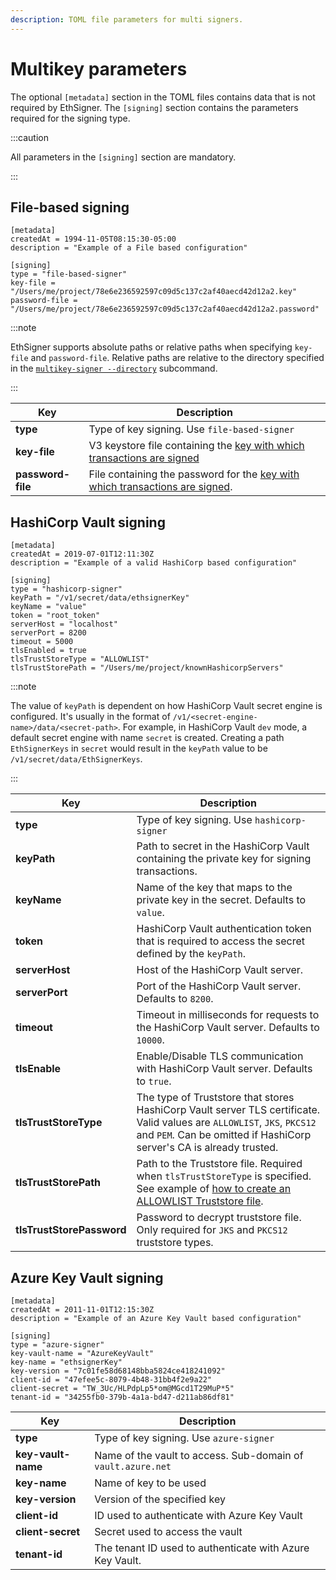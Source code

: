 ```yaml
---
description: TOML file parameters for multi signers.
---
```


# Multikey parameters

The optional `[metadata]` section in the TOML files contains data that is not required by EthSigner. The `[signing]` section contains the parameters required for the signing type.

:::caution

All parameters in the `[signing]` section are mandatory.

:::

## File-based signing

```
[metadata]
createdAt = 1994-11-05T08:15:30-05:00
description = "Example of a File based configuration"

[signing]
type = "file-based-signer"
key-file = "/Users/me/project/78e6e236592597c09d5c137c2af40aecd42d12a2.key"
password-file = "/Users/me/project/78e6e236592597c09d5c137c2af40aecd42d12a2.password"
```

:::note

EthSigner supports absolute paths or relative paths when specifying `key-file` and `password-file`. Relative paths are relative to the directory specified in the [`multikey-signer --directory`](../Reference/CLI/CLI-Syntax.md#multikey-options) subcommand.

:::

| Key | Description |
| --- | --- |
| **type** | Type of key signing. Use `file-based-signer` |
| **key-file** | V3 keystore file containing the [key with which transactions are signed](../Tutorials/Multifile.md#create-password-and-key-files) |
| **password-file** | File containing the password for the [key with which transactions are signed](../Tutorials/Multifile.md#create-password-and-key-files). |

## HashiCorp Vault signing

```
[metadata]
createdAt = 2019-07-01T12:11:30Z
description = "Example of a valid HashiCorp based configuration"

[signing]
type = "hashicorp-signer"
keyPath = "/v1/secret/data/ethsignerKey"
keyName = "value"
token = "root_token"
serverHost = "localhost"
serverPort = 8200
timeout = 5000
tlsEnabled = true
tlsTrustStoreType = "ALLOWLIST"
tlsTrustStorePath = "/Users/me/project/knownHashicorpServers"
```

:::note

The value of `keyPath` is dependent on how HashiCorp Vault secret engine is configured. It's usually in the format of `/v1/<secret-engine-name>/data/<secret-path>`. For example, in HashiCorp Vault `dev` mode, a default secret engine with name `secret` is created. Creating a path `EthSignerKeys` in `secret` would result in the `keyPath` value to be `/v1/secret/data/EthSignerKeys`.

:::

| Key | Description |
| --- | --- |
| **type** | Type of key signing. Use `hashicorp-signer` |
| **keyPath** | Path to secret in the HashiCorp Vault containing the private key for signing transactions. |
| **keyName** | Name of the key that maps to the private key in the secret. Defaults to `value`. |
| **token** | HashiCorp Vault authentication token that is required to access the secret defined by the `keyPath`. |
| **serverHost** | Host of the HashiCorp Vault server. |
| **serverPort** | Port of the HashiCorp Vault server. Defaults to `8200`. |
| **timeout** | Timeout in milliseconds for requests to the HashiCorp Vault server. Defaults to `10000`. |
| **tlsEnable** | Enable/Disable TLS communication with HashiCorp Vault server. Defaults to `true`. |
| **tlsTrustStoreType** | The type of Truststore that stores HashiCorp Vault server TLS certificate. Valid values are `ALLOWLIST`, `JKS`, `PKCS12` and `PEM`. Can be omitted if HashiCorp server's CA is already trusted. |
| **tlsTrustStorePath** | Path to the Truststore file. Required when `tlsTrustStoreType` is specified. See example of [how to create an ALLOWLIST Truststore file](../HowTo/Configure-TLS.md#create-the-known-servers-file). |
| **tlsTrustStorePassword** | Password to decrypt truststore file. Only required for `JKS` and `PKCS12` truststore types. |

## Azure Key Vault signing

```
[metadata]
createdAt = 2011-11-01T12:15:30Z
description = "Example of an Azure Key Vault based configuration"

[signing]
type = "azure-signer"
key-vault-name = "AzureKeyVault"
key-name = "ethsignerKey"
key-version = "7c01fe58d68148bba5824ce418241092"
client-id = "47efee5c-8079-4b48-31bb4f2e9a22"
client-secret = "TW_3Uc/HLPdpLp5*om@MGcd1T29MuP*5"
tenant-id = "34255fb0-379b-4a1a-bd47-d211ab86df81"
```

| Key | Description |
| --- | --- |
| **type** | Type of key signing. Use `azure-signer` |
| **key-vault-name** | Name of the vault to access. Sub-domain of `vault.azure.net` |
| **key-name** | Name of key to be used |
| **key-version** | Version of the specified key |
| **client-id** | ID used to authenticate with Azure Key Vault |
| **client-secret** | Secret used to access the vault |
| **tenant-id** | The tenant ID used to authenticate with Azure Key Vault. |
